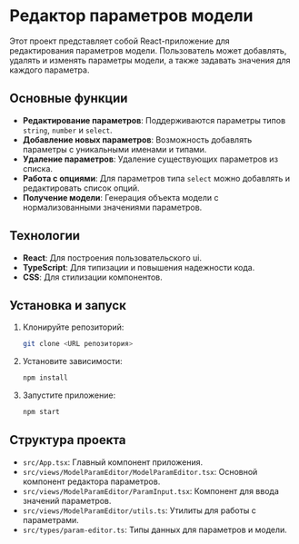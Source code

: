 # Редактор параметров модели

Этот проект представляет собой React-приложение для редактирования параметров модели. Пользователь может добавлять, удалять и изменять параметры модели, а также задавать значения для каждого параметра.

## Основные функции

- **Редактирование параметров**: Поддерживаются параметры типов `string`, `number` и `select`.
- **Добавление новых параметров**: Возможность добавлять параметры с уникальными именами и типами.
- **Удаление параметров**: Удаление существующих параметров из списка.
- **Работа с опциями**: Для параметров типа `select` можно добавлять и редактировать список опций.
- **Получение модели**: Генерация объекта модели с нормализованными значениями параметров.

## Технологии

- **React**: Для построения пользовательского ui.
- **TypeScript**: Для типизации и повышения надежности кода.
- **CSS**: Для стилизации компонентов.

## Установка и запуск

1. Клонируйте репозиторий:
   ```bash
   git clone <URL репозитория>

2. Установите зависимости:
   ```bash
   npm install

3. Запустите приложение:
   ```bash
   npm start

## Структура проекта

- `src/App.tsx`: Главный компонент приложения.
- `src/views/ModelParamEditor/ModelParamEditor.tsx`: Основной компонент редактора параметров.
- `src/views/ModelParamEditor/ParamInput.tsx`: Компонент для ввода значений параметров.
- `src/views/ModelParamEditor/utils.ts`: Утилиты для работы с параметрами.
- `src/types/param-editor.ts`: Типы данных для параметров и модели.